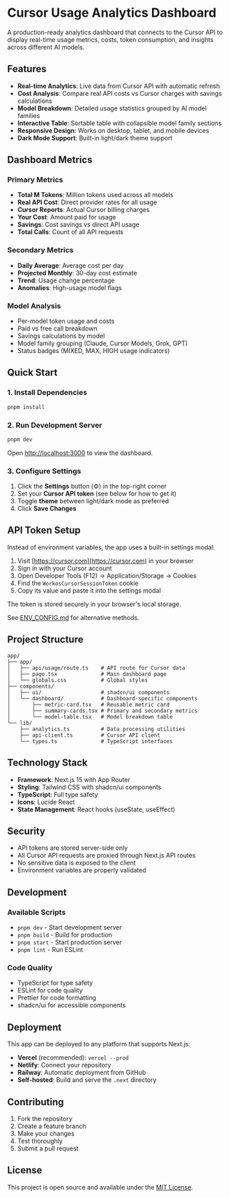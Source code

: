 # Cursor Usage Analytics Dashboard

A production-ready analytics dashboard that connects to the Cursor API to display real-time usage metrics, costs, token consumption, and insights across different AI models.

## Features

-   **Real-time Analytics**: Live data from Cursor API with automatic refresh
-   **Cost Analysis**: Compare real API costs vs Cursor charges with savings calculations
-   **Model Breakdown**: Detailed usage statistics grouped by AI model families
-   **Interactive Table**: Sortable table with collapsible model family sections
-   **Responsive Design**: Works on desktop, tablet, and mobile devices
-   **Dark Mode Support**: Built-in light/dark theme support

## Dashboard Metrics

### Primary Metrics

-   **Total M Tokens**: Million tokens used across all models
-   **Real API Cost**: Direct provider rates for all usage
-   **Cursor Reports**: Actual Cursor billing charges
-   **Your Cost**: Amount paid for usage
-   **Savings**: Cost savings vs direct API usage
-   **Total Calls**: Count of all API requests

### Secondary Metrics

-   **Daily Average**: Average cost per day
-   **Projected Monthly**: 30-day cost estimate
-   **Trend**: Usage change percentage
-   **Anomalies**: High-usage model flags

### Model Analysis

-   Per-model token usage and costs
-   Paid vs free call breakdown
-   Savings calculations by model
-   Model family grouping (Claude, Cursor Models, Grok, GPT)
-   Status badges (MIXED, MAX, HIGH usage indicators)

## Quick Start

### 1. Install Dependencies

```bash
pnpm install
```

### 2. Run Development Server

```bash
pnpm dev
```

Open [http://localhost:3000](http://localhost:3000) to view the dashboard.

### 3. Configure Settings

1. Click the **Settings** button (⚙️) in the top-right corner
2. Set your **Cursor API token** (see below for how to get it)
3. Toggle **theme** between light/dark mode as preferred
4. Click **Save Changes**

## API Token Setup

Instead of environment variables, the app uses a built-in settings modal:

1. Visit [https://cursor.com](https://cursor.com) in your browser
2. Sign in with your Cursor account
3. Open Developer Tools (F12) → Application/Storage → Cookies
4. Find the `WorkosCursorSessionToken` cookie
5. Copy its value and paste it into the settings modal

The token is stored securely in your browser's local storage.

See [ENV_CONFIG.md](./ENV_CONFIG.md) for alternative methods.

## Project Structure

```
app/
├── app/
│   ├── api/usage/route.ts    # API route for Cursor data
│   ├── page.tsx              # Main dashboard page
│   └── globals.css           # Global styles
├── components/
│   ├── ui/                   # shadcn/ui components
│   └── dashboard/            # Dashboard-specific components
│       ├── metric-card.tsx   # Reusable metric card
│       ├── summary-cards.tsx # Primary and secondary metrics
│       └── model-table.tsx   # Model breakdown table
└── lib/
    ├── analytics.ts          # Data processing utilities
    ├── api-client.ts         # Cursor API client
    └── types.ts              # TypeScript interfaces
```

## Technology Stack

-   **Framework**: Next.js 15 with App Router
-   **Styling**: Tailwind CSS with shadcn/ui components
-   **TypeScript**: Full type safety
-   **Icons**: Lucide React
-   **State Management**: React hooks (useState, useEffect)

## Security

-   API tokens are stored server-side only
-   All Cursor API requests are proxied through Next.js API routes
-   No sensitive data is exposed to the client
-   Environment variables are properly validated

## Development

### Available Scripts

-   `pnpm dev` - Start development server
-   `pnpm build` - Build for production
-   `pnpm start` - Start production server
-   `pnpm lint` - Run ESLint

### Code Quality

-   TypeScript for type safety
-   ESLint for code quality
-   Prettier for code formatting
-   shadcn/ui for accessible components

## Deployment

This app can be deployed to any platform that supports Next.js:

-   **Vercel** (recommended): `vercel --prod`
-   **Netlify**: Connect your repository
-   **Railway**: Automatic deployment from GitHub
-   **Self-hosted**: Build and serve the `.next` directory

## Contributing

1. Fork the repository
2. Create a feature branch
3. Make your changes
4. Test thoroughly
5. Submit a pull request

## License

This project is open source and available under the [MIT License](LICENSE).
